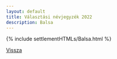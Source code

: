 ```yaml
---
layout: default
title: Választási névjegyzék 2022
description: Balsa
---
```


{% include settlementHTMLs/Balsa.html %}

[Vissza](../)